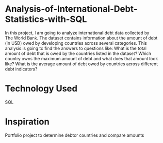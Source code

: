 # Analysis-of-International-Debt-Statistics-with-SQL
In this project, I am going to analyze international debt data collected by The World Bank. The dataset contains information about the amount of debt (in USD) owed by developing countries across several categories. This analysis is going to find the answers to questions like:  What is the total amount of debt that is owed by the countries listed in the dataset? Which country owns the maximum amount of debt and what does that amount look like? What is the average amount of debt owed by countries across different debt indicators?

# Technology Used
SQL

# Inspiration
Portfolio project to determine debtor countries and compare amounts


